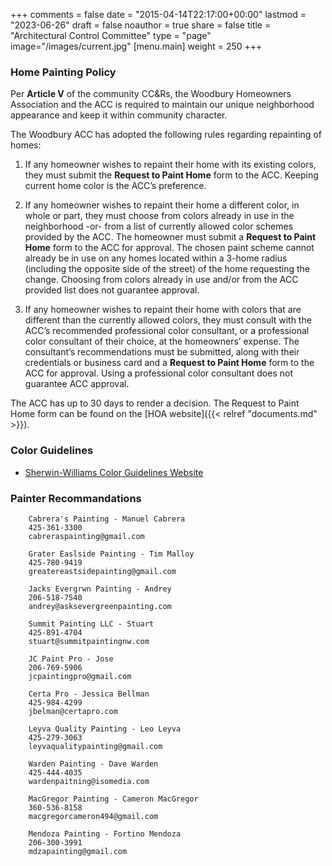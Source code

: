 +++
comments = false
date = "2015-04-14T22:17:00+00:00"
lastmod = "2023-06-26"
draft = false
noauthor = true
share = false
title = "Architectural Control Committee"
type = "page"
image="/images/current.jpg"
[menu.main]
weight = 250
+++

### Home Painting Policy
Per **Article V** of the community CC&Rs, the Woodbury Homeowners Association and the ACC is required to maintain our unique neighborhood appearance and keep it within community character.

The Woodbury ACC has adopted the following rules regarding repainting of homes:

1. If any homeowner wishes to repaint their home with its existing colors, they must submit the **Request to Paint Home** form to the ACC. Keeping current home color is the ACC’s preference.

2. If any homeowner wishes to repaint their home a different color, in whole or part, they must choose from colors already in use in the neighborhood -or- from a list of currently allowed color schemes provided by the ACC. The homeowner must submit a **Request to Paint Home** form to the ACC for approval. The chosen paint scheme cannot already be in use on any homes located within a 3-home radius (including the opposite side of the street) of the home requesting the change. Choosing from colors already in use and/or from the ACC provided list does not guarantee approval.

3. If any homeowner wishes to repaint their home with colors that are different than the currently allowed colors, they must consult with the ACC’s recommended professional color consultant, or a professional color consultant of their choice, at the homeowners’ expense. The consultant’s recommendations must be submitted, along with their credentials or business card and a **Request to Paint Home** form to the ACC for approval. Using a professional color consultant does not guarantee ACC approval.

The ACC has up to 30 days to render a decision. The Request to Paint Home form can be found on the [HOA website]({{< relref "documents.md" >}}).

### Color Guidelines

* [Sherwin-Williams Color Guidelines Website](https://www.sherwin-williams.com/homeowners/color/find-and-explore-colors/hoa/woodinville/wa/woodbury-and-stratford-hoa/)


### Painter Recommandations

```
    Cabrera's Painting - Manuel Cabrera
    425-361-3300
    cabreraspainting@gmail.com
```

```
    Grater Easlside Painting - Tim Malloy
    425-780-9419
    greatereastsidepainting@gmail.com
```

```
    Jacks Evergrwn Painting - Andrey
    206-518-7540
    andrey@asksevergreenpainting.com
```

```
    Summit Painting LLC - Stuart
    425-891-4704
    stuart@summitpaintingnw.com
```

```
    JC Paint Pro - Jose
    206-769-5906
    jcpaintingpro@gmail.com
```

```
    Certa Pro - Jessica Bellman
    425-984-4299
    jbelman@certapro.com
```

```
    Leyva Quality Painting - Leo Leyva
    425-279-3063
    leyvaqualitypainting@gmail.com
```

```
    Warden Painting - Dave Warden
    425-444-4035
    wardenpaitning@isomedia.com
```

```
    MacGregor Painting - Cameron MacGregor
    360-536-8158
    macgregorcameron494@gmail.com
```

```
    Mendoza Painting - Fortino Mendoza
    206-300-3991
    mdzapainting@gmail.com
```
